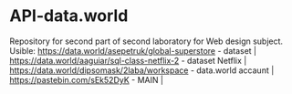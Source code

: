 # API-data.world
Repository for second part of second laboratory for Web design subject.
Usible:
https://data.world/asepetruk/global-superstore - dataset |
https://data.world/aaguiar/sql-class-netflix-2 - dataset Netflix |
https://data.world/dipsomask/2laba/workspace - data.world accaunt |
https://pastebin.com/sEk52DyK - MAIN |
